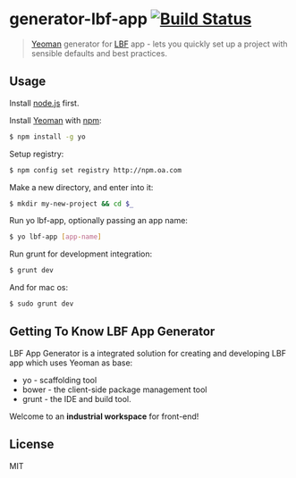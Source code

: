 # generator-lbf-app [![Build Status](https://secure.travis-ci.org/mice530/generator-lbf-app.png?branch=master)](https://travis-ci.org/mice530/generator-lbf-app)

> [Yeoman](http://yeoman.io) generator for [LBF](http://lbf.epc.oa.com) app - lets you quickly set up a project with sensible defaults and best practices.


## Usage

Install [node.js](http://nodejs.org) first.

Install [Yeoman](http://yeoman.io) with [npm](http://npmjs.org):
```bash
$ npm install -g yo
```

Setup registry:
```bash
$ npm config set registry http://npm.oa.com
```

Make a new directory, and enter into it:
```bash
$ mkdir my-new-project && cd $_
```

Run yo lbf-app, optionally passing an app name:
```bash
$ yo lbf-app [app-name]
```

Run grunt for development integration:
```bash
$ grunt dev
```
And for mac os:
```bash
$ sudo grunt dev
```

## Getting To Know LBF App Generator

LBF App Generator is a integrated solution for creating and developing LBF app which uses Yeoman as base:
 * yo - scaffolding tool
 * bower - the client-side package management tool
 * grunt - the IDE and build tool.

 Welcome to an **industrial workspace** for front-end!

## License

MIT
